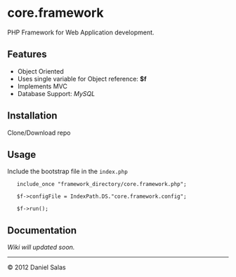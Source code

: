 # core.framework

PHP Framework for Web Application development.

## Features
- Object Oriented
- Uses single variable for Object reference: **$f**
- Implements MVC
- Database Support: _MySQL_

## Installation
Clone/Download repo

## Usage
Include the bootstrap file in the `index.php`

`	include_once "framework_directory/core.framework.php";`

`	$f->configFile = IndexPath.DS."core.framework.config";`

`	$f->run();`

## Documentation
_Wiki will updated soon._


---

&copy; 2012 Daniel Salas
